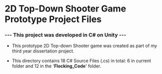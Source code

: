 # 2D Top-Down Shooter Game Prototype Project Files

### --- This project was developed in C# on Unity ---

- This prototype 2D Top-down Shooter game was created as part of my third year dissertation project.

- This directory contains 18 C# Source Files (.cs) in total: 6 in current folder and 12 in the '**Flocking_Code**' folder.

